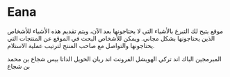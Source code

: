 
# Eana
موقع يتيح لك  التبرع بالأشياء التي لا يحتاجونها بعد الآن، ويتم تقديم هذه الأشياء للأشخاص الذين يحتاجونها بشكل مجاني. ويمكن للأشخاص البحث في الموقع عن المنتجات التي يحتاجونها والتواصل مع صاحب المنتج لترتيب عملية الاستلام.


المبرمجين
الباك اند تركي الهويشل
الفرونت اند ريان الحويل
الداتا بيس شجاع بن محمد بن شجاع
